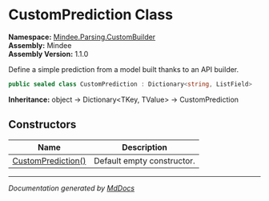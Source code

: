 ﻿<!--  
  <auto-generated>   
    The contents of this file were generated by a tool.  
    Changes to this file may be list if the file is regenerated  
  </auto-generated>   
-->

# CustomPrediction Class

**Namespace:** [Mindee.Parsing.CustomBuilder](../index.md)  
**Assembly:** Mindee  
**Assembly Version:** 1.1.0

Define a simple prediction from a model built thanks to an API builder.

```csharp
public sealed class CustomPrediction : Dictionary<string, ListField>
```

**Inheritance:** object → Dictionary\<TKey, TValue\> → CustomPrediction

## Constructors

| Name                                        | Description                |
| ------------------------------------------- | -------------------------- |
| [CustomPrediction()](constructors/index.md) | Default empty constructor. |

___

*Documentation generated by [MdDocs](https://github.com/ap0llo/mddocs)*
